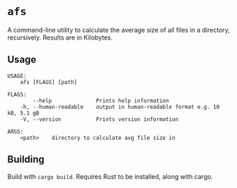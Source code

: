 # `afs`

A command-line utility to calculate the average size of all files in a directory, recursively. Results are in Kilobytes.

## Usage

```
USAGE:
    afs [FLAGS] [path]

FLAGS:
        --help              Prints help information
    -h, --human-readable    output in human-readable format e.g. 10 kB, 5.1 gB
    -V, --version           Prints version information

ARGS:
    <path>    directory to calculate avg file size in
```

## Building

Build with `cargo build`. Requires Rust to be installed, along with cargo.